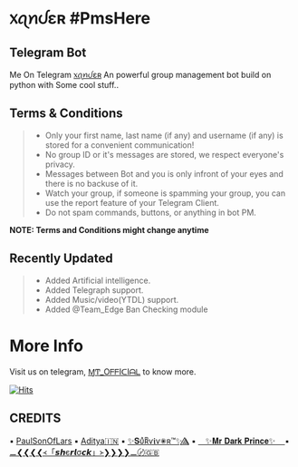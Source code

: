 # ᥊ꪖꪀᦔɛʀ #PmsHere
## Telegram Bot

Me On Telegram [᥊ꪖꪀᦔɛʀ](https://t.me/XanderRoBot)
An powerful group management bot build on python with Some cool stuff.. 

## Terms & Conditions

> - Only your first name, last name (if any) and username (if any) is stored for a convenient communication!
> - No group ID or it's messages are stored, we respect everyone's privacy.
> - Messages between Bot and you is only infront of your eyes and there is no backuse of it.
> - Watch your group, if someone is spamming your group, you can use the report feature of your Telegram Client.
> - Do not spam commands, buttons, or anything in bot PM.

**NOTE: Terms and Conditions might change anytime**

## Recently Updated
> - Added Artificial intelligence.
> - Added Telegraph support. 
> - Added Music/video(YTDL) support.
> - Added @Team_Edge Ban Checking module

# More Info
Visit us on telegram, [ⱮͲ_OᖴᖴIᑕIᗩᒪ](https://t.me/MT_Officials) to know more.

[![Hits](https://hits.seeyoufarm.com/api/count/incr/badge.svg?url=https%3A%2F%2Fgithub.com%2FPmsHere%2FXanderRobot&count_bg=%23FC1123&title_bg=%23000000&icon=expertsexchange.svg&icon_color=%23FFFFFF&title=Visits&edge_flat=false)](https://t.me/MT_officials)

## CREDITS

▪️ [PaulSonOfLars](https://github.com/PaulSonOfLars/tgbot)
▪️ [Aditya🇮🇳](https://github.com/Xditya)
▪️ [✨𝐒υͣʀͫѵ𝖎ѵ✺ʀ™️✨⟁⃤](https://github.com/Sur-vivor/CinderellaProBot)
▪️ [ㅤ✨𝐌𝐫 𝐃𝐚𝐫𝐤 𝐏𝐫𝐢𝐧𝐜𝐞✨ㅤ ](https://github.com/Mr-Dark-Prince)
▪️ [⚊❮❮❮❮᚜「𝙨𝙝є𝙧𝙡σ𝙘𝙠」᚛❯❯❯❯⚊〄🇬🇧](https://github.com/Mr-SHRLCK)

